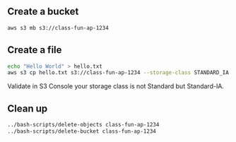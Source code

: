 ## Create a bucket

```sh
aws s3 mb s3://class-fun-ap-1234
```

## Create a file

```sh
echo "Hello World" > hello.txt
aws s3 cp hello.txt s3://class-fun-ap-1234 --storage-class STANDARD_IA
```

Validate in S3 Console your storage class is not Standard but Standard-IA.

## Clean up

```sh
../bash-scripts/delete-objects class-fun-ap-1234
../bash-scripts/delete-bucket class-fun-ap-1234
```